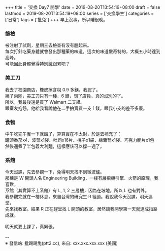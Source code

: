 +++
title = '交換 Day7 開學'
date = 2019-08-20T13:54:19+08:00
draft = false
lastmod = 2019-08-20T13:54:19+08:00
series = ['交換學生']
categories = ['日常']
tags = ['批兔']
+++
早上沒事，所以睡很晚。<br>
### 篩檢
被注射了試劑，星期三去檢查有沒有腫起來。<br>
每次打針吃藥身體就會發出那種藥的味道，這次的味道蠻奇特的，大概五小時達到高峰。<br>
可能因此身體覺得特別餓跟累吧？<br>
### 美工刀
我去了校園商店，橡皮擦含稅 0.9 多鎂，我認了。<br>
繞了兩圈，美工刀只有一種，6 鎂，問了店員，真的沒別的了。<br>
所以，我最後還是買了 Walmart 二支組。<br>
跟室友抱怨，他給我看說他在二手拍賣買一支 1 鎂，跟我小支的差不多廢。<br>
### 食物
中午吃完午餐一下就餓了，算算實在不太對，於是去補充了：<br>
罐頭番茄x4、波菜x1袋、吐司x16片、桃子x1袋、綠葡萄x1袋、巧克力脆片x1包<br>
然後還煮了半包義大利麵，這樣應該可以撐一週了。<br>
### 系館
今天沒課，先去參觀一下，免得明天找不到微波爐。<br>
那棟是 W 開頭人名 Engineering Building，一樓有展飛機引擎、火箭的原理，我喜歡。<br>
系館（其實算不上系館）有 L, 1, 2 三層樓，因為在坡地，所以 L 也有對外。<br>
我參觀完就在一樓休息，來自台灣的研究生 R 經過。我說我今天沒課，明天連堂，<br>
先來找教室。結果 R 正在趕堂找 L 開頭的教室，居然讓我開學第一天就達成指路成就。<br>
<br>
明天就要上課了，真緊張。<br>
<br>
--<br>
※ 發信站: 批踢踢兔(ptt2.cc), 來自: xxx.xxx.xxx.xxx (美國)<br>
